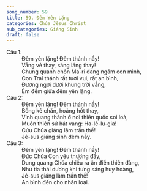 ```yaml
---
song_number: 59
title: 59. Đêm Yên Lặng
categories: Chúa Jêsus Christ
sub_categories: Giáng Sinh
draft: false
---
```

<dl><dt>Câu 1:</dt><dd data-verse="1">Đêm yên lặng! Đêm thánh nầy! <br/>Vắng vẻ thay, sáng láng thay! <br/>Chung quanh chốn Ma-ri đang ngắm con mình, <br/>Con Trai thánh rất tươi vui, rất an bình, <br/>Đương ngơi dưới khung trời vắng, <br/>Êm đềm giữa đêm yên lặng. </dd><dt>Câu 2:</dt><dd data-verse="2">Đêm yên lặng! Đêm thánh nầy! <br/>Bỗng kẻ chăn, hoảng hốt thay, <br/>Vinh quang thánh ở nơi thiên quốc soi loà, <br/>Muôn thiên sứ hát vang: Ha-lê-lu-gia! <br/>Cứu Chúa giáng lâm trần thế! <br/>Jê-sus giáng sinh đêm nầy. </dd><dt>Câu 3:</dt><dd data-verse="3">Đêm yên lặng! Đêm thánh nầy! <br/>Đức Chúa Con yêu thương đầy, <br/>Dung quang Chúa chiếu ra ân điển thiên đàng, <br/>Như tia thái dương khi tưng sáng huy hoàng, <br/>Jê-sus giáng lâm trần thế! <br/>An bình đến cho nhân loại. </dd></dl>
